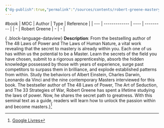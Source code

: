 ```yaml
---
{"dg-publish":true,"permalink":"/sources/contents/robert-greene-mastery/","noteIcon":"1","created":"2023-02-28T10:54:08.122+01:00","updated":"2023-04-28T09:04:33.041+02:00"}
---
```


#book 
| MOC | Author        | Type | Reference |
| --- | ------------- | ---- | --------- |
| \-  | Robert Greene | \-   | \-        |

{ .block-language-dataview}
**Description**: From the bestselling author of The 48 Laws of Power and The Laws of Human Nature, a vital work revealing that the secret to mastery is already within you. Each one of us has within us the potential to be a Master. Learn the secrets of the field you have chosen, submit to a rigorous apprenticeship, absorb the hidden knowledge possessed by those with years of experience, surge past competitors to surpass them in brilliance, and explode established patterns from within. Study the behaviors of Albert Einstein, Charles Darwin, Leonardo da Vinci and the nine contemporary Masters interviewed for this book. The bestseller author of The 48 Laws of Power, The Art of Seduction, and The 33 Strategies of War, Robert Greene has spent a lifetime studying the laws of power. Now, he shares the secret path to greatness. With this seminal text as a guide, readers will learn how to unlock the passion within and become masters.}[^1]

[^1]: [Google Livres](https://books.google.fr/)